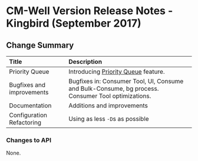 # CM-Well Version Release Notes - Kingbird (September 2017) #

## Change Summary ##


 Title | Description 
:------|:-----------
Priority Queue | Introducing [Priority Queue](../blps/blp-700-priority-queue.md) feature.
Bugfixes and improvements | Bugfixes in: Consumer Tool, UI, Consume and Bulk-Consume, bg process. Consumer Tool optimizations.
Documentation | Additions and improvements
Configuration Refactoring | Using as less `-D`s as possible


### Changes to API ###
None.
